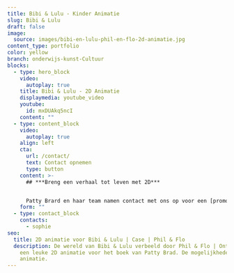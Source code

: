 ```yaml
---
title: Bibi & Lulu - Kinder Animatie
slug: Bibi & Lulu
draft: false
image:
  source: images/bibi-en-lulu-phil-en-flo-2d-animatie.jpg
content_type: portfolio
color: yellow
branch: onderwijs-kunst-Cultuur
blocks:
  - type: hero_block
    video:
      autoplay: true
    title: Bibi & Lulu - 2D Animatie
    displaymedia: youtube_video
    youtube:
      id: mxDUAkq5ncI
    content: ""
  - type: content_block
    video:
      autoplay: true
    align: left
    cta:
      url: /contact/
      text: Contact opnemen
      type: button
    content: >-
      ## ***Breng een verhaal tot leven met 2D***


      Patty Brard en haar team namen contact met ons op voor een [promotievideo](https://www.philenflo.nl/promotiefilm-laten-maken/). Niet voor een TV-programma, maar voor Patty's nieuwe kinderboek. Bibi & Lulu, de avonturen van twee doldwaze honden. Na een leuke creatieve sessie waarin we alles leerden over het boek en natuurlijk de hondjes zelf, gingen we aan de slag. Aan de hand van het boek en de daarin beschreven karakteristieken van de honden brachten we Bibi & Lulu tot leven in een [2D animatie](https://www.philenflo.nl/2d-animatie/). Een kort, leuk en zeer creatief project!
    form: ""
  - type: contact_block
    contacts:
      - sophie
seo:
  title: 2D animatie voor Bibi & Lulu | Case | Phil & Flo
  description: De wereld van Bibi & Lulu verbeeld door Phil & Flo | Ontdek hier
    een leuke 2D animatie voor het boek van Patty Brad. De mogelijkheden van
    animatie.
---
```

